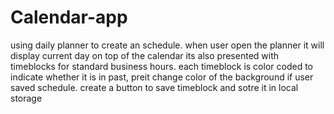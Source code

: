 # Calendar-app
using daily planner to create an schedule.
when user open the planner it will display current day on top of the calendar
its also presented with timeblocks for standard business hours.
each timeblock is color coded to indicate whether it is in past, preit change color of the background if user saved schedule.
create a button to save timeblock and sotre it in local storage

